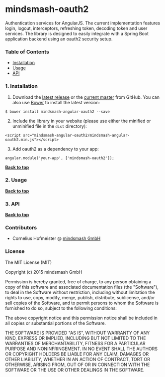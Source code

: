 # mindsmash-oauth2
Authentication services for AngularJS. The current implementation features login, logout, interceptors, refreshing token, decoding token and user services. The library is designed to easily integrate with a Spring Boot application backend using an oauth2 security setup.

### Table of Contents

   - [Installation](#1-installation)
   - [Usage](#2-usage)
   - [API](#3-api)

### 1. Installation

   1. Download the [latest release](https://github.com/mindsmash/mindsmash-angular-oauth2/releases) or the [current master](https://github.com/mindsmash/mindsmash-angular-oauth2/archive/master.zip) from GitHub. You can also use [Bower](http://bower.io) to install the latest version:
   ```
   $ bower install mindsmash-angular-oauth2 --save
   ```
   
   2. Include the library in your website (please use either the minified or unminified file in the `dist` directory):
   ```
   <script src="mindsmash-angular-oauth2/mindsmash-angular-oauth2.min.js"></script>
   ```
   
   3. Add oauth2 as a dependency to your app:
   ```
   angular.module('your-app', ['mindsmash-oauth2']);
   ```

**[Back to top](#table-of-contents)**

### 2. Usage

**[Back to top](#table-of-contents)**

### 3. API

**[Back to top](#table-of-contents)**

### Contributors

   * Cornelius Hofmeister @ [mindsmash GmbH](https://www.mindsmash.com/)

### License

The MIT License (MIT)

Copyright (c) 2015 mindsmash GmbH

Permission is hereby granted, free of charge, to any person obtaining a copy of
this software and associated documentation files (the "Software"), to deal in
the Software without restriction, including without limitation the rights to
use, copy, modify, merge, publish, distribute, sublicense, and/or sell copies of
the Software, and to permit persons to whom the Software is furnished to do so,
subject to the following conditions:

The above copyright notice and this permission notice shall be included in all
copies or substantial portions of the Software.

THE SOFTWARE IS PROVIDED "AS IS", WITHOUT WARRANTY OF ANY KIND, EXPRESS OR
IMPLIED, INCLUDING BUT NOT LIMITED TO THE WARRANTIES OF MERCHANTABILITY, FITNESS
FOR A PARTICULAR PURPOSE AND NONINFRINGEMENT. IN NO EVENT SHALL THE AUTHORS OR
COPYRIGHT HOLDERS BE LIABLE FOR ANY CLAIM, DAMAGES OR OTHER LIABILITY, WHETHER
IN AN ACTION OF CONTRACT, TORT OR OTHERWISE, ARISING FROM, OUT OF OR IN
CONNECTION WITH THE SOFTWARE OR THE USE OR OTHER DEALINGS IN THE SOFTWARE.

